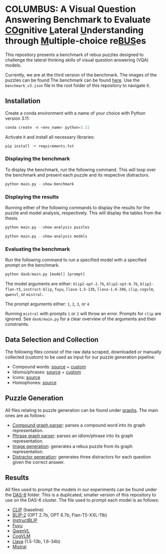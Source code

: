 # COLUMBUS: A Visual Question Answering Benchmark to Evaluate <ins>CO</ins>gnitive <ins>L</ins>ateral <ins>U</ins>nderstanding through <ins>M</ins>ultiple-choice re<ins>BUS</ins>es

This repository presents a benchmark of rebus puzzles designed to challenge the lateral thinking skills of visual question answering (VQA) models. 

Currently, we are at the third version of the benchmark. The images of the puzzles can be found The benchmark can be found [here](https://github.com/Koen-Kraaijveld/rebus-puzzles/tree/main/results/benchmark/final_v3). Use the ``benchmark_v3.json`` file in the root folder of this repository to navigate it. 


## Installation

Create a conda environment with a name of your choice with Python version 3.11:


```python
conda create -n <env_name> python=3.11
```

Activate it and install all necessary libraries:

```python
pip install -r requirements.txt
```

### Displaying the benchmark

To display the benchmark, run the following command. This will loop over the benchmark and present each puzzle and its respective distractors. 

```python
python main.py --show-benchmark
```

### Displaying the results

Running either of the following commands to display the results for the puzzle and model analysis, respectively. This will display the tables from the thesis.

```python
python main.py --show-analysis puzzles
```

```python
python main.py --show-analysis models
```

### Evaluating the benchmark

Run the following command to run a specified model with a specified prompt on the benchmark.

```python
python das6/main.py [model] [prompt]
```

The model arguments are either: `blip2-opt-2.7b`, `blip2-opt-6.7b`, `blip2-flan-t5`, `instruct-blip`, `fuyu`, `llava-1.5-13b`, `llava-1.6-34b`, `clip`, `cogvlm`, `qwenvl`, or `mistral`.

The prompt arguments either: `1`, `2`, `3`, or `4`

Running `mistral` with prompts `1` or `2` will throw an error. Prompts for `clip` are ignored. See `das6/main.py` for a clear overview of the arguments and their constraints.


## Data Selection and Collection

The following files consist of the raw data scraped, downloaded or manually collected (custom) to be used as input for our puzzle generation pipeline:
- Compound words: [source](https://era.library.ualberta.ca/items/dc3b9033-14d0-48d7-b6fa-6398a30e61e4) + [custom](https://github.com/Koen-Kraaijveld/rebus-puzzles/blob/main/saved/custom_compounds.csv) 
- Idioms/phrases: [source](https://github.com/Koen-Kraaijveld/rebus-puzzles/blob/main/saved/idioms_raw.json) + [custom](https://github.com/Koen-Kraaijveld/rebus-puzzles/blob/main/saved/custom_phrases.json)
- Icons: [source](https://github.com/Koen-Kraaijveld/rebus-puzzles/blob/main/saved/icons_v2.json)
- Homophones: [source](https://github.com/Koen-Kraaijveld/rebus-puzzles/blob/main/saved/homophones_v2.json)


##  Puzzle Generation

All files relating to puzzle generation can be found under [graphs](https://github.com/Koen-Kraaijveld/rebus-puzzles/tree/main/graphs). The main ones are as follows:
- [Compound graph parser](https://github.com/Koen-Kraaijveld/rebus-puzzles/blob/main/graphs/parsers/CompoundRebusGraphParser.py): parses a compound word into its graph representation.
- [Phrase graph parser](https://github.com/Koen-Kraaijveld/rebus-puzzles/blob/main/graphs/parsers/PhraseRebusGraphParser.py): parses an idiom/phrase into its graph representation. 
- [Image generation](https://github.com/Koen-Kraaijveld/rebus-puzzles/blob/main/graphs/RebusImageConverterV2.py): generates a rebus puzzle from its graph representation.
- [Distractor generation](https://github.com/Koen-Kraaijveld/rebus-puzzles/blob/main/misc/phrase_similarity.py): generates three distractors for each question given the correct answer.

## Results

All files used to prompt the models in our experiments can be found under the [DAS-6](https://github.com/Koen-Kraaijveld/rebus-puzzles/tree/main/das6) folder. This is a duplicated, smaller version of this repository to use on the DAS-6 cluster. The file used to prompt each model is as follows:

- [CLIP](https://github.com/Koen-Kraaijveld/rebus-puzzles/blob/main/das6/models/CLIPExperiment.py) (baseline)
- [BLIP-2](https://github.com/Koen-Kraaijveld/rebus-puzzles/blob/main/das6/models/BLIP2Experiment.py) (OPT 2.7b, OPT 6.7b, Flan-T5-XXL-11b)
- [InstructBLIP](https://github.com/Koen-Kraaijveld/rebus-puzzles/blob/main/das6/models/InstructBLIPExperiment.py)
- [Fuyu](https://github.com/Koen-Kraaijveld/rebus-puzzles/blob/main/das6/models/FuyuExperiment.py)
- [QwenVL](https://github.com/Koen-Kraaijveld/rebus-puzzles/blob/main/das6/models/QwenVLModel.py)
- [CogVLM](https://github.com/Koen-Kraaijveld/rebus-puzzles/blob/main/das6/models/CogVLMModel.py)
- [Llava](https://github.com/Koen-Kraaijveld/rebus-puzzles/blob/main/das6/models/LlavaExperiment.py) (1.5-13b, 1.6-34b)
- [Mistral](https://github.com/Koen-Kraaijveld/rebus-puzzles/blob/main/das6/models/MistralExperiment.py)